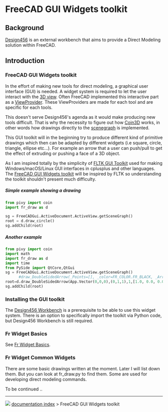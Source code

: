 # FreeCAD GUI Widgets toolkit
## Background

[Design456](Design456_Workbench.md) is an external workbench that aims to provide a Direct Modeling solution within FreeCAD.

## Introduction

### FreeCAD GUI Widgets toolkit 

In the effort of making new tools for direct modeling, a graphical user interface (GUI) is needed. A widget system is required to let the user interact with the [3D view](3D_view.md). Often FreeCAD implemented this interactive part as a [ViewProvider](Viewprovider.md). These ViewProviders are made for each tool and are specific for each tools.

This doesn\'t serve Design456\'s agenda as it would make producing new tools difficult. That is why the necessity to figure out how [Coin3D](https://github.com/coin3d/coin/wiki) works, in other words how drawings directly to the [scenegraph](Scenegraph.md) is implemented.

This GUI toolkit will in the beginning try to produce different kind of primitive drawings which then can be adapted by different widgets (i.e square, circle, triangle, ellipse etc\...). For example an arrow that a user can push/pull to get the effect of extruding or pushing a face of a 3D object.

As I am inspired totally by the simplicity of [FLTK GUI Toolkit](https://www.fltk.org/) used for making Windows/macOS/Linux GUI interfaces in cplusplus and other languages. The [FreeCAD GUI Widgets toolkit](FreeCAD_GUI_Widgets_toolkit.md) will be inspired by FLTK so understanding the toolkit shouldn\'t present much difficulty.

##### Simple example showing a drawing 


```python
from pivy import coin
import fr_draw as d 

sg = FreeCADGui.ActiveDocument.ActiveView.getSceneGraph()
root = d.draw_circle()
sg.addChild(root)
```

##### Another example 


```python
from pivy import coin
import math
import fr_draw as d 
import time
from PySide import QtCore,QtGui
sg = FreeCADGui.ActiveDocument.ActiveView.getSceneGraph()
      #draw_DoubleSidedArrow(_Points=[], _color=FR_COLOR.FR_BLACK, _ArrSize=1.0, _rotation=[0.0, 0.0, 1.0, 0.0]):
root=d.draw_DoubleSidedArrow(App.Vector(0,0,0),(0,1,1),1,[1.0, 0.0, 0.0, 180])
sg.addChild(root)
```

### Installing the GUI toolkit 

The [Design456 Workbench](Design456_Workbench.md) is a prerequisite to be able to use this widget system. There is an option to specifically import the toolkit via Python code, but Design456 Workbench is still required.

### Fr Widget Basics 

See [Fr Widget Basics](Fr_Widget_Basics.md).

### Fr Widget Common Widgets 

There are some basic drawings written at the moment. Later I will list down them. But you can look at fr_draw.py to find them. Some are used for developing direct modeling commands.

To be continued ..



---
![](images/Right_arrow.png) [documentation index](../README.md) > FreeCAD GUI Widgets toolkit
